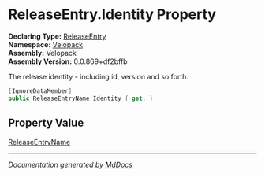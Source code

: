 ﻿<!--  
  <auto-generated>   
    The contents of this file were generated by a tool.  
    Changes to this file may be list if the file is regenerated  
  </auto-generated>   
-->

# ReleaseEntry.Identity Property

**Declaring Type:** [ReleaseEntry](../index.md)  
**Namespace:** [Velopack](../../index.md)  
**Assembly:** Velopack  
**Assembly Version:** 0.0.869+df2bffb

 The release identity \- including id, version and so forth. 

```csharp
[IgnoreDataMember]
public ReleaseEntryName Identity { get; }
```

## Property Value

[ReleaseEntryName](../../ReleaseEntryName/index.md)

___

*Documentation generated by [MdDocs](https://github.com/ap0llo/mddocs)*
